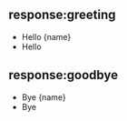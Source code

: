 ## response:greeting
- Hello {name} <!-- Dynamic response, not cacheable -->
- Hello <!-- Static response, cacheable -->

## response:goodbye
- Bye {name} <!-- Dynamic response, not cacheable -->
- Bye <!-- Static response, cacheable -->